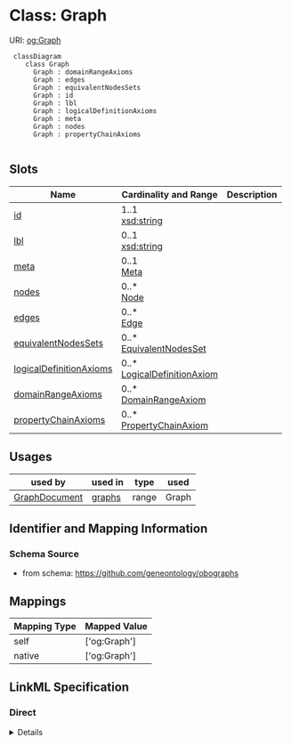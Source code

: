 # Class: Graph




URI: [og:Graph](https://github.com/geneontology/obographs/Graph)




```{mermaid}
 classDiagram
    class Graph
      Graph : domainRangeAxioms
      Graph : edges
      Graph : equivalentNodesSets
      Graph : id
      Graph : lbl
      Graph : logicalDefinitionAxioms
      Graph : meta
      Graph : nodes
      Graph : propertyChainAxioms
      
```




<!-- no inheritance hierarchy -->


## Slots

| Name | Cardinality and Range  | Description  |
| ---  | ---  | --- |
| [id](id.md) | 1..1 <br/> [xsd:string](http://www.w3.org/2001/XMLSchema#string)  |   |
| [lbl](lbl.md) | 0..1 <br/> [xsd:string](http://www.w3.org/2001/XMLSchema#string)  |   |
| [meta](meta.md) | 0..1 <br/> [Meta](Meta.md)  |   |
| [nodes](nodes.md) | 0..* <br/> [Node](Node.md)  |   |
| [edges](edges.md) | 0..* <br/> [Edge](Edge.md)  |   |
| [equivalentNodesSets](equivalentNodesSets.md) | 0..* <br/> [EquivalentNodesSet](EquivalentNodesSet.md)  |   |
| [logicalDefinitionAxioms](logicalDefinitionAxioms.md) | 0..* <br/> [LogicalDefinitionAxiom](LogicalDefinitionAxiom.md)  |   |
| [domainRangeAxioms](domainRangeAxioms.md) | 0..* <br/> [DomainRangeAxiom](DomainRangeAxiom.md)  |   |
| [propertyChainAxioms](propertyChainAxioms.md) | 0..* <br/> [PropertyChainAxiom](PropertyChainAxiom.md)  |   |


## Usages


| used by | used in | type | used |
| ---  | --- | --- | --- |
| [GraphDocument](GraphDocument.md) | [graphs](graphs.md) | range | Graph |



## Identifier and Mapping Information







### Schema Source


* from schema: https://github.com/geneontology/obographs







## Mappings

| Mapping Type | Mapped Value |
| ---  | ---  |
| self | ['og:Graph'] |
| native | ['og:Graph'] |


## LinkML Specification

<!-- TODO: investigate https://stackoverflow.com/questions/37606292/how-to-create-tabbed-code-blocks-in-mkdocs-or-sphinx -->

### Direct

<details>
```yaml
name: Graph
from_schema: https://github.com/geneontology/obographs
rank: 1000
slots:
- id
- lbl
- meta
- nodes
- edges
- equivalentNodesSets
- logicalDefinitionAxioms
- domainRangeAxioms
- propertyChainAxioms

```
</details>

### Induced

<details>
```yaml
name: Graph
from_schema: https://github.com/geneontology/obographs
rank: 1000
attributes:
  id:
    name: id
    from_schema: https://github.com/geneontology/obographs
    rank: 1000
    identifier: true
    alias: id
    owner: Graph
    domain_of:
    - Graph
    - Node
    range: string
  lbl:
    name: lbl
    from_schema: https://github.com/geneontology/obographs
    rank: 1000
    alias: lbl
    owner: Graph
    domain_of:
    - Graph
    - Node
    range: string
  meta:
    name: meta
    from_schema: https://github.com/geneontology/obographs
    rank: 1000
    alias: meta
    owner: Graph
    domain_of:
    - GraphDocument
    - Graph
    - Node
    - PropertyValue
    - Axiom
    range: Meta
  nodes:
    name: nodes
    from_schema: https://github.com/geneontology/obographs
    rank: 1000
    multivalued: true
    alias: nodes
    owner: Graph
    domain_of:
    - Graph
    range: Node
    inlined: true
    inlined_as_list: true
  edges:
    name: edges
    from_schema: https://github.com/geneontology/obographs
    rank: 1000
    multivalued: true
    alias: edges
    owner: Graph
    domain_of:
    - Graph
    range: Edge
    inlined: true
    inlined_as_list: true
  equivalentNodesSets:
    name: equivalentNodesSets
    from_schema: https://github.com/geneontology/obographs
    rank: 1000
    multivalued: true
    alias: equivalentNodesSets
    owner: Graph
    domain_of:
    - Graph
    range: EquivalentNodesSet
  logicalDefinitionAxioms:
    name: logicalDefinitionAxioms
    from_schema: https://github.com/geneontology/obographs
    rank: 1000
    multivalued: true
    alias: logicalDefinitionAxioms
    owner: Graph
    domain_of:
    - Graph
    range: LogicalDefinitionAxiom
  domainRangeAxioms:
    name: domainRangeAxioms
    from_schema: https://github.com/geneontology/obographs
    rank: 1000
    multivalued: true
    alias: domainRangeAxioms
    owner: Graph
    domain_of:
    - Graph
    range: DomainRangeAxiom
  propertyChainAxioms:
    name: propertyChainAxioms
    from_schema: https://github.com/geneontology/obographs
    rank: 1000
    multivalued: true
    alias: propertyChainAxioms
    owner: Graph
    domain_of:
    - Graph
    range: PropertyChainAxiom

```
</details>